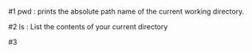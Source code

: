 #1 pwd :  prints the absolute path name of the current working directory. 

#2 ls : List the contents of your current directory

#3 
